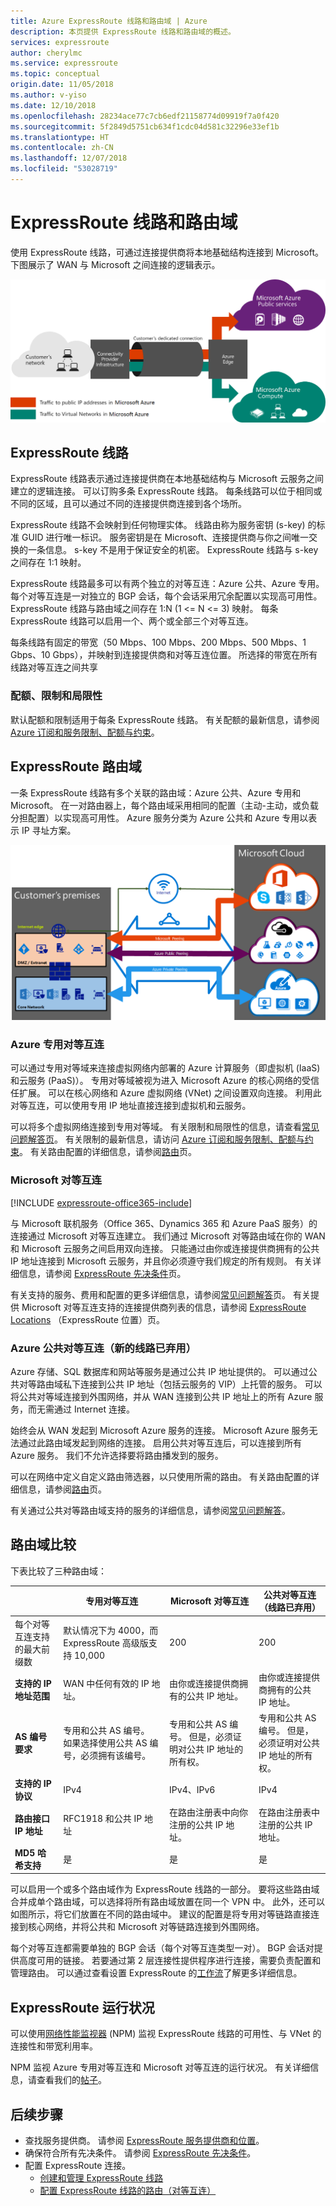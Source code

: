 ```yaml
---
title: Azure ExpressRoute 线路和路由域 | Azure
description: 本页提供 ExpressRoute 线路和路由域的概述。
services: expressroute
author: cherylmc
ms.service: expressroute
ms.topic: conceptual
origin.date: 11/05/2018
ms.author: v-yiso
ms.date: 12/10/2018
ms.openlocfilehash: 28234ace77c7cb6edf21158774d09919f7a0f420
ms.sourcegitcommit: 5f2849d5751cb634f1cdc04d581c32296e33ef1b
ms.translationtype: HT
ms.contentlocale: zh-CN
ms.lasthandoff: 12/07/2018
ms.locfileid: "53028719"
---
```

# <a name="expressroute-circuits-and-routing-domains"></a>ExpressRoute 线路和路由域
 使用 ExpressRoute 线路，可通过连接提供商将本地基础结构连接到 Microsoft。 下图展示了 WAN 与 Microsoft 之间连接的逻辑表示。

![](./media/expressroute-circuit-peerings/expressroute-basic.png)

## <a name="expressroute-circuits"></a>ExpressRoute 线路
ExpressRoute 线路表示通过连接提供商在本地基础结构与 Microsoft 云服务之间建立的逻辑连接。 可以订购多条 ExpressRoute 线路。 每条线路可以位于相同或不同的区域，且可以通过不同的连接提供商连接到各个场所。

ExpressRoute 线路不会映射到任何物理实体。 线路由称为服务密钥 (s-key) 的标准 GUID 进行唯一标识。 服务密钥是在 Microsoft、连接提供商与你之间唯一交换的一条信息。 s-key 不是用于保证安全的机密。 ExpressRoute 线路与 s-key 之间存在 1:1 映射。

ExpressRoute 线路最多可以有两个独立的对等互连：Azure 公共、Azure 专用。 每个对等互连是一对独立的 BGP 会话，每个会话采用冗余配置以实现高可用性。 ExpressRoute 线路与路由域之间存在 1:N (1 <= N <= 3) 映射。 每条 ExpressRoute 线路可以启用一个、两个或全部三个对等互连。

每条线路有固定的带宽（50 Mbps、100 Mbps、200 Mbps、500 Mbps、1 Gbps、10 Gbps），并映射到连接提供商和对等互连位置。 所选择的带宽在所有线路对等互连之间共享

### <a name="quotas-limits-and-limitations"></a>配额、限制和局限性
默认配额和限制适用于每条 ExpressRoute 线路。 有关配额的最新信息，请参阅 [Azure 订阅和服务限制、配额与约束](../azure-subscription-service-limits.md)。

## <a name="expressroute-routing-domains"></a>ExpressRoute 路由域
一条 ExpressRoute 线路有多个关联的路由域：Azure 公共、Azure 专用和 Microsoft。 在一对路由器上，每个路由域采用相同的配置（主动-主动，或负载分担配置）以实现高可用性。 Azure 服务分类为 Azure 公共和 Azure 专用以表示 IP 寻址方案。

![](./media/expressroute-circuit-peerings/expressroute-peerings.png)

### <a name="private-peering"></a>Azure 专用对等互连
可以通过专用对等域来连接虚拟网络内部署的 Azure 计算服务（即虚拟机 (IaaS) 和云服务 (PaaS)）。 专用对等域被视为进入 Microsoft Azure 的核心网络的受信任扩展。 可以在核心网络和 Azure 虚拟网络 (VNet) 之间设置双向连接。 利用此对等互连，可以使用专用 IP 地址直接连接到虚拟机和云服务。  

可以将多个虚拟网络连接到专用对等域。 有关限制和局限性的信息，请查看[常见问题解答页](expressroute-faqs.md)。 有关限制的最新信息，请访问 [Azure 订阅和服务限制、配额与约束](../azure-subscription-service-limits.md)。  有关路由配置的详细信息，请参阅[路由](expressroute-routing.md)页。

### <a name="microsoft-peering"></a>Microsoft 对等互连

[!INCLUDE [expressroute-office365-include](../../includes/expressroute-office365-include.md)]

与 Microsoft 联机服务（Office 365、Dynamics 365 和 Azure PaaS 服务）的连接通过 Microsoft 对等互连建立。 我们通过 Microsoft 对等路由域在你的 WAN 和 Microsoft 云服务之间启用双向连接。 只能通过由你或连接提供商拥有的公共 IP 地址连接到 Microsoft 云服务，并且你必须遵守我们规定的所有规则。 有关详细信息，请参阅 [ExpressRoute 先决条件](expressroute-prerequisites.md)页。

有关支持的服务、费用和配置的更多详细信息，请参阅[常见问题解答](expressroute-faqs.md)页。 有关提供 Microsoft 对等互连支持的连接提供商列表的信息，请参阅 [ExpressRoute Locations](expressroute-locations.md) （ExpressRoute 位置）页。

### <a name="public-peering"></a>Azure 公共对等互连（新的线路已弃用）

Azure 存储、SQL 数据库和网站等服务是通过公共 IP 地址提供的。 可以通过公共对等路由域私下连接到公共 IP 地址（包括云服务的 VIP）上托管的服务。 可以将公共对等域连接到外围网络，并从 WAN 连接到公共 IP 地址上的所有 Azure 服务，而无需通过 Internet 连接。

始终会从 WAN 发起到 Microsoft Azure 服务的连接。 Microsoft Azure 服务无法通过此路由域发起到网络的连接。 启用公共对等互连后，可以连接到所有 Azure 服务。 我们不允许选择要将路由播发到的服务。

可以在网络中定义自定义路由筛选器，以只使用所需的路由。 有关路由配置的详细信息，请参阅[路由](expressroute-routing.md)页。 

有关通过公共对等路由域支持的服务的详细信息，请参阅[常见问题解答](expressroute-faqs.md)。

## <a name="routing-domain-comparison"></a>路由域比较
下表比较了三种路由域：

|  | **专用对等互连** | **Microsoft 对等互连** |  公共对等互连（线路已弃用） |
| --- | --- | --- | --- |
| 每个对等互连支持的最大前缀数 |默认情况下为 4000，而 ExpressRoute 高级版支持 10,000 |200 |200 |
| **支持的 IP 地址范围** |WAN 中任何有效的 IP 地址。 |由你或连接提供商拥有的公共 IP 地址。 |由你或连接提供商拥有的公共 IP 地址。 |
| **AS 编号要求** |专用和公共 AS 编号。 如果选择使用公共 AS 编号，必须拥有该编号。 |专用和公共 AS 编号。 但是，必须证明对公共 IP 地址的所有权。 |专用和公共 AS 编号。 但是，必须证明对公共 IP 地址的所有权。 |
| **支持的 IP 协议**| IPv4 |  IPv4、IPv6 | IPv4 |
| **路由接口 IP 地址** |RFC1918 和公共 IP 地址 |在路由注册表中向你注册的公共 IP 地址。 |在路由注册表中注册的公共 IP 地址。 |
| **MD5 哈希支持** |是 |是 |是 |

可以启用一个或多个路由域作为 ExpressRoute 线路的一部分。 要将这些路由域合并成单个路由域，可以选择将所有路由域放置在同一个 VPN 中。 此外，还可以如图所示，将它们放置在不同的路由域中。 建议的配置是将专用对等链路直接连接到核心网络，并将公共和 Microsoft 对等链路连接到外围网络。

每个对等互连都需要单独的 BGP 会话（每个对等互连类型一对）。 BGP 会话对提供高度可用的链接。 若要通过第 2 层连接性提供程序进行连接，需要负责配置和管理路由。 可以通过查看设置 ExpressRoute 的[工作流](expressroute-workflows.md)了解更多详细信息。

## <a name="expressroute-health"></a>ExpressRoute 运行状况
可以使用[网络性能监视器](https://docs.microsoft.com/azure/networking/network-monitoring-overview) (NPM) 监视 ExpressRoute 线路的可用性、与 VNet 的连接性和带宽利用率。

NPM 监视 Azure 专用对等互连和 Microsoft 对等互连的运行状况。 有关详细信息，请查看我们的[帖子](https://azure.microsoft.com/blog/monitoring-of-azure-expressroute-in-preview/)。

## <a name="next-steps"></a>后续步骤
* 查找服务提供商。 请参阅 [ExpressRoute 服务提供商和位置](expressroute-locations.md)。
* 确保符合所有先决条件。 请参阅 [ExpressRoute 先决条件](expressroute-prerequisites.md)。
* 配置 ExpressRoute 连接。
  * [创建和管理 ExpressRoute 线路](expressroute-howto-circuit-portal-resource-manager.md)
  * [配置 ExpressRoute 线路的路由（对等互连）](expressroute-howto-routing-portal-resource-manager.md)

